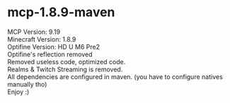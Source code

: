 # mcp-1.8.9-maven
MCP Version: 9.19  
Minecraft Version: 1.8.9  
Optifine Version: HD U M6 Pre2  
Optifine's reflection removed  
Removed useless code, optimized code.  
Realms & Twitch Streaming is removed.  
All dependencies are configured in maven. (you have to configure natives manually tho)  
Enjoy :)